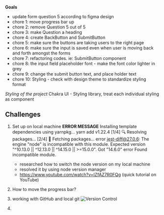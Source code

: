 **Goals**

- update form question 5 according to figma design
- chore 1: move progress bar up
- chore 2: remove Question 5 out of 5
- chore 3: make Question a heading
- chore 4: create BackButton and SubmitButton
- chore 5: make sure the buttons are taking users to the right page
- chore 6: make sure the input is saved even when user is moving back and forth amongst the forms
- chore 7: refactoring codes. ie: SubmitButton component
- chore 8: the input field placeholder font - make the font color lighter in grey
- chore 9: change the submit button text, and place holder text
- chore 10: Styling - check with design theme to standardize styling format

_Styling of the project_
Chakra UI - Styling library, treat each individual styling as component

## Challenges

1. Set up on local machine
   **ERROR MESSAGE**
   Installing template dependencies using yarnpkg...
   yarn add v1.22.4
   [1/4] 🔍 Resolving packages...
   [2/4] 🚚 Fetching packages...
   error jest-diff@27.0.6: The engine "node" is incompatible with this module. Expected version "^10.13.0 || ^12.13.0 || ^14.15.0 || >=15.0.0". Got "14.6.0"
   error Found incompatible module.

   - researched how to switch the node version on my local machine
   - resolved it by using node version manager
   - https://www.youtube.com/watch?v=IZfAZ7R0FQg (quick tutorial on YouTube)

2. How to move the progress bar?

3. working with GitHub and local git
   ![Version Control](../council-emissions-calculator-spike/public/images/version-control-git.png)
4.
